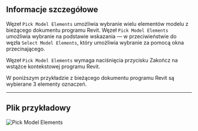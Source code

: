 ## Informacje szczegółowe
Węzeł `Pick Model Elements` umożliwia wybranie wielu elementów modelu z bieżącego dokumentu programu Revit. Węzeł `Pick Model Elements` umożliwia wybranie na podstawie wskazania — w przeciwieństwie do węzła `Select Model Elements`, który umożliwia wybranie za pomocą okna przecinającego.

Węzeł `Pick Model Elements` wymaga naciśnięcia przycisku Zakończ na wstążce kontekstowej programu Revit.

W poniższym przykładzie z bieżącego dokumentu programu Revit są wybierane 3 elementy oznaczeń.
___
## Plik przykładowy

![Pick Model Elements](./Dynamo.Nodes.DSModelElementMultipleSelection_img.jpg)
